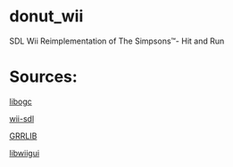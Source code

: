 # donut_wii
SDL Wii Reimplementation of The Simpsons™- Hit and Run

# Sources:

[libogc](https://github.com/devkitPro/libogc)

[wii-sdl](https://github.com/dborth/sdl-wii)

[GRRLIB](https://github.com/GRRLIB/GRRLIB)

[libwiigui](https://github.com/dborth/libwiigui)
